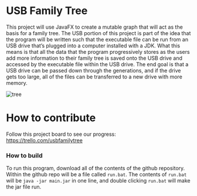 # USB Family Tree

This project will use JavaFX to create a mutable graph that will act as the basis for a family tree. The USB portion of this project is part of the idea that the program will be written such that the executable file can be run from an USB drive that’s plugged into a computer installed with a JDK. What this means is that all the data that the program progressively stores as the users add more information to their family tree is saved onto the USB drive and accessed by the executable file within the USB drive. The end goal is that a USB drive can be passed down through the generations, and if the drive gets too large, all of the files can be transferred to a new drive with more memory. 


![tree](https://user-images.githubusercontent.com/89543299/163635711-ab0c03aa-672a-4002-9d02-fd8d71bc8da3.png)


# How to contribute
Follow this project board to see our progress: https://trello.com/usbfamilytree

### How to build
To run this program, download all of the contents of the github repository. Within the github repo will be a file called `run.bat`. The contents of `run.bat` will be `java -jar main.jar` in one line, and double clicking `run.bat` will make the jar file run.
